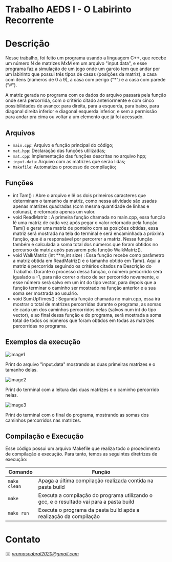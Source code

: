 # Trabalho AEDS I - O Labirinto Recorrente

# Descrição

Nesse trabalho, foi feito um programa usando a linguagem C++, que recebe um número N de matrizes MxM em um arquivo "input.data", e esse programa faz a simulação de um jogo onde um garoto tem que andar por um labirinto que possui três tipos de casas (posições da matriz), a casa com itens (números de 0 a 9), a casa com perigo ("*") e a casa com parede ("#").

A matriz gerada no programa com os dados do arquivo passará pela função onde será percorrida, com o critério citado anteriormente e com cinco possibilidades de avanço: para direita, para a esquerda, para baixo, para diagonal direita inferior e diagonal esquerda inferior, e sem a permissão para andar pra cima ou voltar a um elemento que já foi acessado.

## Arquivos

* ```main.cpp```: Arquivo e função principal do código;
* ```mat.hpp```: Declaração das funções utilizadas;
* ```mat.cpp```: Implementação das funções descritas no arquivo hpp;
* ```input.data```: Arquivo com as matrizes que serão lidas;
* ```Makefile```: Automatiza o processo de compilação;

## Funções

* int Tam() : Abre o arquivo e lê os dois primeiros caracteres que determinam o tamanho da matriz, como nessa atividade são usadas apenas matrizes quadradas (com mesma quantidade de linhas e colunas), é retornado apenas um valor.
* void ReadMatriz : A primeira função chamada no main.cpp, essa função lê uma matriz de cada vez após pegar o valor retornado pela função Tam() e gerar uma matriz de ponteiro com as posições obtidas, essa matriz será mostrada na tela do terminal e será encaminhada a próxima função, que é a responsável por percorrer a matriz. Nessa função também é calculada a soma total dos números que foram obtidos no percurso da matriz após passarem pela função WalkMatriz().
* void WalkMatriz (int **m,int size) : Essa função recebe como parâmetro a matriz obtida em ReadMatriz() e o tamanho obtido em Tam(). Aqui a matriz é percorrida seguindo os critérios citados na Descrição do Trabalho. Durante o processo dessa função, o número percorrido será igualado a -1, para não correr o risco de ser percorrido novamente, e esse número será salvo em um int do tipo vector, para depois que a função terminar o caminho ser mostrado na função anterior e a sua soma ser mostrada ao usuário.
* void SumUpTimes() : Segunda função chamada no main.cpp, essa irá mostrar o total de matrizes percorridas durante o programa, as somas de cada um dos caminhos percorridos nelas (salvos num int do tipo vector), e ao final dessa função e do programa, será mostrada a soma total de todos os números que foram obtidos em todas as matrizes percorridas no programa.

## Exemplos da execução

![image1](https://user-images.githubusercontent.com/127407951/227640068-807c981f-cea3-42e7-833f-9bb4f24664d7.jpg)


Print do arquivo "input.data" mostrando as duas primeiras matrizes e o tamanho delas.

![image2](https://user-images.githubusercontent.com/127407951/227640329-74c8c542-a1cb-4497-8a60-389d2b30dd7e.jpg)


Print do terminal com a leitura das duas matrizes e o caminho percorrido nelas.

![image3](https://user-images.githubusercontent.com/127407951/227640517-9cdaff96-429f-4e11-87f3-17936196c383.jpg)


Print do terminal com o final do programa, mostrando as somas dos caminhos percorridos nas matrizes.

## Compilação e Execução

Esse código possui um arquivo Makefile que realiza todo o procedimento de compilação e execução. Para tanto, temos as seguintes diretrizes de execução:


| Comando                |  Função                                                                                           |                     
| -----------------------| ------------------------------------------------------------------------------------------------- |
|  `make clean`          | Apaga a última compilação realizada contida na pasta build                                        |
|  `make`                | Executa a compilação do programa utilizando o gcc, e o resultado vai para a pasta build           |
|  `make run`            | Executa o programa da pasta build após a realização da compilação                                 |


# Contato

✉️ <i>vramoscabral2020@gmail.com</i>
